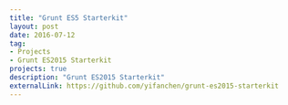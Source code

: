 ```yaml
---
title: "Grunt ES5 Starterkit"
layout: post
date: 2016-07-12
tag:
- Projects
- Grunt ES2015 Starterkit
projects: true
description: "Grunt ES2015 Starterkit"
externalLink: https://github.com/yifanchen/grunt-es2015-starterkit
---
```

